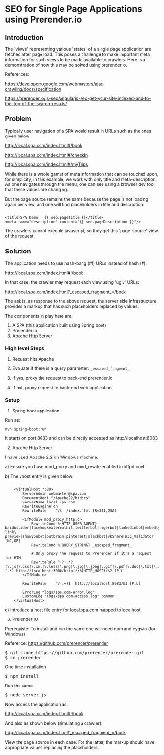 # SEO for Single Page Applications using Prerender.io


## Introduction

The 'views' representing various 'states' of a single page application are fetched after page load.
This poses a challenge to make important meta information for such views to be made available to crawlers.
Here is a demonstration of how this may be solved using prerender.io.

References: 

https://developers.google.com/webmasters/ajax-crawling/docs/specification

https://prerender.io/js-seo/angularjs-seo-get-your-site-indexed-and-to-the-top-of-the-search-results/



## Problem

Typically user navigation of a SPA would result in URLs such as the ones given below:

http://local.spa.com/index.html#/book

http://local.spa.com/index.html#/checkIn

http://local.spa.com/index.html#/myTrips


While there is a whole gamut of meta information that can be touched upon, for simplicity, in this example, we work with only title and meta-description.
As one navigates through the menu, one can see using a browser dev tool that these values are changing.

But the page source remains the same because the page is not loading again per view, and one will find placeholders in title and description:

```

<title>SPA Demo | {{ seo.pageTitle }}</title>
<meta name="description" content="{{ seo.pageDescription }}"/>

```

The crawlers cannot execute javascript, so they get this 'page-source' view of the request.



## Solution

The application needs to use hash-bang (#!) URLs instead of hash (#):

http://local.spa.com/index.html#!/book

In that case, the crawler may request each view using 'ugly' URLs:

http://local.spa.com/index.html?_escaped_fragment_=/book

The ask is, as response to the above request, the server side infrastructure provides a markup that has such placeholders replaced by values.

The components in play here are:

1. A SPA (this application built using Spring boot)
2. Prerender.io
3. Apache Http Server



### High level Steps

1. Request hits Apache

2. Evaluate if there is a query parameter: `_escaped_fragment_`

3. If yes, proxy the request to back-end prerender.io

4. If not, proxy request to back-end web application



### Setup

1. Spring boot application

Run as:
```
mvn spring-boot:run
```

It starts on port 8083 and can be directly accessed as http://localhost:8083


2. Apache Http Server

I have used Apache 2.2 on Windows machine.

a) Ensure you have mod_proxy and mod_rewite enabled in httpd.conf 

b) The vhost entry is given below:

```

	<VirtualHost *:80>
		ServerAdmin webmaster@spa.com
		DocumentRoot "/Apache22/htdocs"
		ServerName local.spa.com
		RewriteEngine on
		RewriteRule    ^/$  /index.html [R=301,QSA]
		
		<IfModule mod_proxy_http.c>
			RewriteCond %{HTTP_USER_AGENT} baiduspider|facebookexternalhit|twitterbot|rogerbot|linkedinbot|embedly|quora\ link\ preview|showyoubot|outbrain|pinterest|slackbot|vkShare|W3C_Validator [NC,OR]
			RewriteCond %{QUERY_STRING} _escaped_fragment_
			
			# Only proxy the request to Prerender if it's a request for HTML
			RewriteRule ^(?!.*?(\.js|\.css|\.xml|\.less|\.png|\.jpg|\.jpeg|\.gif|\.pdf|\.doc|\.txt|\.ico|\.rss|\.zip|\.mp3|\.rar|\.exe|\.wmv|\.doc|\.avi|\.ppt|\.mpg|\.mpeg|\.tif|\.wav|\.mov|\.psd|\.ai|\.xls|\.mp4|\.m4a|\.swf|\.dat|\.dmg|\.iso|\.flv|\.m4v|\.torrent|\.ttf|\.woff))(.*) http://localhost:3000/http://%{HTTP_HOST}/$2 [P,L]
		</IfModule>
		
		RewriteRule    ^/(.+)$  http://localhost:8083/$1 [P,L]
		
		ErrorLog "logs/spa.com-error.log"
		CustomLog "logs/spa.com-access.log" common    
	</VirtualHost>

```

c) Introduce a host file entry for local.spa.com mapped to localhost.


3. Prerender IO

Prerequiste: To install and run the same one will need npm and cygwin (for Windows)

Reference: https://github.com/prerender/prerender

<pre>
$ git clone https://github.com/prerender/prerender.git
$ cd prerender
</pre>

One time installation
<pre>
$ npm install
</pre>

Run the same
<pre>
$ node server.js
</pre>




Now access the application as:

http://local.spa.com/index.html#!/book


And also as shown below (simulating a crawler):

http://local.spa.com/index.html?_escaped_fragment_=/book


View the page source in each case. For the latter, the markup should have appropriate values replacing the placeholders.